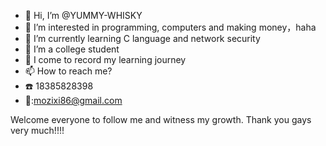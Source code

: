 - 👋 Hi, I’m @YUMMY-WHISKY
- 👀 I’m interested in programming, computers and making money，haha
- 🌱 I’m currently learning C language and network security
- 💞️ I’m a college student
- 📓 I come to record my learning journey
- 📫 How to reach me?
- ☎️ 18385828398
- 📧:mozixi86@gmail.com

Welcome everyone to follow me and witness my growth.
Thank you gays very much!!!!

<!---
YUMMY-WHISKY/YUMMY-WHISKY is a ✨ special ✨ repository because its `README.md` (this file) appears on your GitHub profile.
You can click the Preview link to take a look at your changes.
--->
